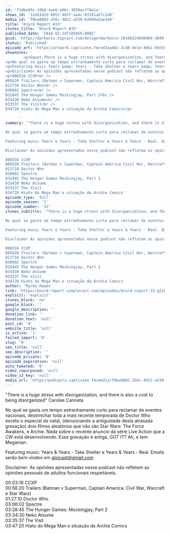 ```yaml
---
id: 'f3dbe89c-1db6-4ae6-a96c-3039ecffbb1a'
shows_id: '1a361d2d-0652-4b5f-aa4c-03181ab7c2d8'
media_id: 'f0ea8082-256c-4022-a530-83699a2ae3d4'
title: 'Knurd Report #33'
itunes_title: 'Knurd Report #33'
published_date: '2016-02-24T185859.000Z'
guid: 'https//darkonix.hipcast.com/deluge/darkonix-20160224090004-3849.mp3'
status: 'Published'
episode_art: 'https//artwork.captivate.fm/e43aa46c-3cd8-4e1e-86b1-93e5863c4080/1000-itunes-1582315387.jpg'
shownotes: '
        <p>&quot;There is a huge stress with disorganization, and there is also a cost to being disorganized&quot; Carolee Cannata</p>
<p>No qual se gasta um tempo estranhamente curto para reclamar de eventos nacionais, destrinchar toda a mais recente temporada de Doctor Who exceto o especial de natal, (denunciando a antiguidade desta atrasada gravação) dois filmes aleatórios que não são Star Wars The Force Awakens, e Archie. Nada sobre o recente anuncio da série Live Action que a CW está desenvolvendo. Essa gravação é antiga, GOT IT? Ah, e tem Megaman.</p>
<p>Featuring music Years &amp; Years - Take Shelter e Years &amp; Years - Real. Emails serão bem vindos em alojcast@gmail.com</p>
<p>Disclaimer As opiniões apresentadas nesse podcast não refletem as opiniões pessoais de adultos funcionais respeitáveis.</p>
<p>000316 CCXP<br />
005620 Trailers (Batman v Superman, Captain America Civil War, Warcraft e Star Wars)<br />
012710 Doctor Who<br />
030602 Spectre<br />
032845 The Hunger Games Mockingjay, Part 2<br />
033430 Neko Atsume<br />
033537 The Visit<br />
034720 Hiato do Mega Man e situação da Archie Comics</p>

      '
summary: '"There is a huge stress with disorganization, and there is also a cost to being disorganized" Carolee Cannata

No qual se gasta um tempo estranhamente curto para reclamar de eventos nacionais, destrinchar toda a mais recente temporada de Doctor Who exceto o especial de natal, (denunciando a antiguidade desta atrasada gravação) dois filmes aleatórios que não são Star Wars The Force Awakens, e Archie. Nada sobre o recente anuncio da série Live Action que a CW está desenvolvendo. Essa gravação é antiga, GOT IT? Ah, e tem Megaman.

Featuring music Years & Years - Take Shelter e Years & Years - Real. Emails serão bem vindos em alojcast@gmail.com

Disclaimer As opiniões apresentadas nesse podcast não refletem as opiniões pessoais de adultos funcionais respeitáveis.

000316 CCXP
005620 Trailers (Batman v Superman, Captain America Civil War, Warcraft e Star Wars)
012710 Doctor Who
030602 Spectre
032845 The Hunger Games Mockingjay, Part 2
033430 Neko Atsume
033537 The Visit
034720 Hiato do Mega Man e situação da Archie Comics'
episode_type: 'full'
episode_season: '1'
episode_number: '32'
itunes_subtitle: '"There is a huge stress with disorganization, and there is also a cost to being disorganized" Carolee Cannata

No qual se gasta um tempo estranhamente curto para reclamar de eventos nacionais, destrinchar toda a mais recente temporada de Doctor Who exceto o especial de natal, (denunciando a antiguidade desta atrasada gravação) dois filmes aleatórios que não são Star Wars The Force Awakens, e Archie. Nada sobre o recente anuncio da série Live Action que a CW está desenvolvendo. Essa gravação é antiga, GOT IT? Ah, e tem Megaman.

Featuring music Years & Years - Take Shelter e Years & Years - Real. Emails serão bem vindos em alojcast@gmail.com

Disclaimer As opiniões apresentadas nesse podcast não refletem as opiniões pessoais de adultos funcionais respeitáveis.

000316 CCXP
005620 Trailers (Batman v Superman, Captain America Civil War, Warcraft e Star Wars)
012710 Doctor Who
030602 Spectre
032845 The Hunger Games Mockingjay, Part 2
033430 Neko Atsume
033537 The Visit
034720 Hiato do Mega Man e situação da Archie Comics'
author: 'Mycke Ramos'
link: 'https//knurd-report.simplecast.com/episodes/knurd-report-33-gI1PQNzQ'
explicit: 'explicit'
itunes_block: 'no'
google_block: ''
google_description: ''
donation_link: ''
donation_text: 'null'
post_id: '0'
website_title: 'null'
is_active: '1'
failed_import: '0'
slug: '0'
seo_title: 'null'
seo_description: ''
episode_private: '0'
episode_expiration: 'null'
auto_tweeted: '0'
video_repurposed: 'null'
video_s3_key: 'null'
media_url: 'https//podcasts.captivate.fm/media/f0ea8082-256c-4022-a530-83699a2ae3d4/darkonix-20160224090004-3849_tc.mp3'
---
```

"There is a huge stress with disorganization, and there is also a cost to being disorganized" Carolee Cannata

No qual se gasta um tempo estranhamente curto para reclamar de eventos nacionais, destrinchar toda a mais recente temporada de Doctor Who exceto o especial de natal, (denunciando a antiguidade desta atrasada gravação) dois filmes aleatórios que não são Star Wars: The Force Awakens, e Archie. Nada sobre o recente anuncio da série Live Action que a CW está desenvolvendo. Essa gravação é antiga, GOT IT? Ah, e tem Megaman.

Featuring music: Years & Years - Take Shelter e Years & Years - Real. Emails serão bem vindos em alojcast@gmail.com

Disclaimer: As opiniões apresentadas nesse podcast não refletem as opiniões pessoais de adultos funcionais respeitáveis.

00:03:16 CCXP  
00:56:20 Trailers (Batman v Superman, Captain America: Civil War, Warcraft e Star Wars)  
01:27:10 Doctor Who  
03:06:02 Spectre  
03:28:45 The Hunger Games: Mockingjay, Part 2  
03:34:30 Neko Atsume  
03:35:37 The Visit  
03:47:20 Hiato do Mega Man e situação da Archie Comics